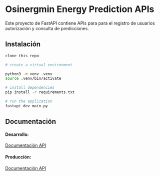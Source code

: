 # Osinergmin Energy Prediction APIs

Este proyecto de FastAPI contiene APIs para para el registro de usuarios autorización y consulta de predicciones.

## Instalación

```bash
clone this repo

# create a virtual environment

python3 -m venv .venv
source .venv/bin/activate

# install dependencies
pip install -r requirements.txt

# run the application
fastapi dev main.py
```

## Documentación

#### Desarrollo:
[Documentación API](http://localhost:8000/docs/)

#### Producción:
[Documentación API](https://osinergmin-energy-prediction-apis.web.app/docs/)